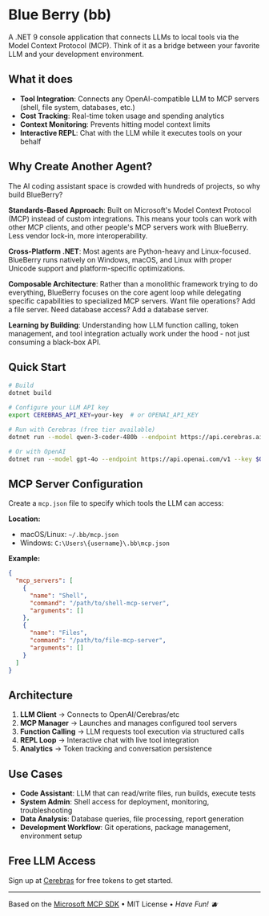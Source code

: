 # Blue Berry (bb)

A .NET 9 console application that connects LLMs to local tools via the Model Context Protocol (MCP). Think of it as a bridge between your favorite LLM and your development environment.

## What it does

- **Tool Integration**: Connects any OpenAI-compatible LLM to MCP servers (shell, file system, databases, etc.)
- **Cost Tracking**: Real-time token usage and spending analytics
- **Context Monitoring**: Prevents hitting model context limits
- **Interactive REPL**: Chat with the LLM while it executes tools on your behalf

## Why Create Another Agent?

The AI coding assistant space is crowded with hundreds of projects, so why build BlueBerry?

**Standards-Based Approach**: Built on Microsoft's Model Context Protocol (MCP) instead of custom integrations. This means your tools can work with other MCP clients, and other people's MCP servers work with BlueBerry. Less vendor lock-in, more interoperability.

**Cross-Platform .NET**: Most agents are Python-heavy and Linux-focused. BlueBerry runs natively on Windows, macOS, and Linux with proper Unicode support and platform-specific optimizations.

**Composable Architecture**: Rather than a monolithic framework trying to do everything, BlueBerry focuses on the core agent loop while delegating specific capabilities to specialized MCP servers. Want file operations? Add a file server. Need database access? Add a database server.

**Learning by Building**: Understanding how LLM function calling, token management, and tool integration actually work under the hood - not just consuming a black-box API.

## Quick Start

```bash
# Build
dotnet build

# Configure your LLM API key
export CEREBRAS_API_KEY=your-key  # or OPENAI_API_KEY

# Run with Cerebras (free tier available)
dotnet run --model qwen-3-coder-480b --endpoint https://api.cerebras.ai/v1 --key $CEREBRAS_API_KEY

# Or with OpenAI
dotnet run --model gpt-4o --endpoint https://api.openai.com/v1 --key $OPENAI_API_KEY
```

## MCP Server Configuration

Create a `mcp.json` file to specify which tools the LLM can access:

**Location:**
- macOS/Linux: `~/.bb/mcp.json` 
- Windows: `C:\Users\{username}\.bb\mcp.json`

**Example:**
```json
{
  "mcp_servers": [
    {
      "name": "Shell",
      "command": "/path/to/shell-mcp-server",
      "arguments": []
    },
    {
      "name": "Files", 
      "command": "/path/to/file-mcp-server",
      "arguments": []
    }
  ]
}
```

## Architecture

1. **LLM Client** → Connects to OpenAI/Cerebras/etc
2. **MCP Manager** → Launches and manages configured tool servers  
3. **Function Calling** → LLM requests tool execution via structured calls
4. **REPL Loop** → Interactive chat with live tool integration
5. **Analytics** → Token tracking and conversation persistence

## Use Cases

- **Code Assistant**: LLM that can read/write files, run builds, execute tests
- **System Admin**: Shell access for deployment, monitoring, troubleshooting
- **Data Analysis**: Database queries, file processing, report generation
- **Development Workflow**: Git operations, package management, environment setup

## Free LLM Access

Sign up at [Cerebras](https://cloud.cerebras.ai?referral_code=y3wvtcmy) for free tokens to get started.

---

Based on the [Microsoft MCP SDK](https://github.com/modelcontextprotocol/csharp-sdk) • MIT License • *Have Fun! 🫐*